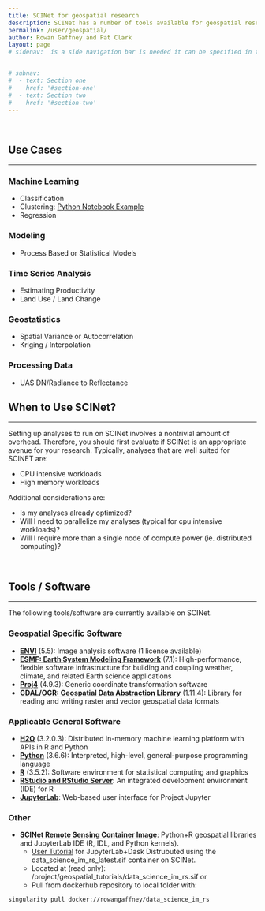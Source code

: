 ```yaml
---
title: SCINet for geospatial research
description: SCINet has a number of tools available for geospatial research
permalink: /user/geospatial/
author: Rowan Gaffney and Pat Clark
layout: page
# sidenav:  is a side navigation bar is needed it can be specified in the _data/navigation.yml file


# subnav:
#  - text: Section one
#    href: '#section-one'
#  - text: Section two
#    href: '#section-two'
---
```

<br>

## Use Cases
---
### **Machine Learning**
* Classification
* Clustering: [Python Notebook Example](/assets/img/geospatial/Tutorial1_Example2_Hyperspectral.html)
* Regression

### **Modeling**
* Process Based or Statistical Models

### **Time Series Analysis**
* Estimating Productivity
* Land Use / Land Change

### **Geostatistics**
* Spatial Variance or Autocorrelation
* Kriging / Interpolation

### **Processing Data**
* UAS DN/Radiance to Reflectance

## When to Use SCINet?
---
Setting up analyses to run on SCINet involves a nontrivial amount of overhead. Therefore, you should first evaluate if SCINet is an appropriate avenue for your research. Typically, analyses that are well suited for SCINET are: 
* CPU intensive workloads
* High memory workloads

Additional considerations are:
* Is my analyses already optimized?
* Will I need to parallelize my analyses (typical for cpu intensive workloads)?
* Will I require more than a single node of compute power (ie. distributed computing)?
<br>

## Tools / Software
---
The following tools/software are currently available on SCINet.
### Geospatial Specific Software
* [**ENVI**](https://www.harrisgeospatial.com/Software-Technology/ENVI) (5.5): Image analysis software (1 license available)
* [**ESMF: Earth System Modeling Framework**]() (7.1): High-performance, flexible software infrastructure for building and coupling weather, climate, and related Earth science applications
* [**Proj4**](https://github.com/OSGeo/PROJ) (4.9.3): Generic coordinate transformation software
* [**GDAL/OGR: Geospatial Data Abstraction Library**](https://gdal.org/) (1.11.4): Library for reading and writing raster and vector geospatial data formats

### Applicable General Software
* [**H2O**](https://www.h2o.ai) (3.2.0.3): Distributed in-memory machine learning platform with APIs in R and Python
* [**Python**](https://www.python.org/) (3.6.6): Interpreted, high-level, general-purpose programming language
* [**R**](https://www.r-project.org/) (3.5.2): Software environment for statistical computing and graphics
* [**RStudio and RStudio Server**](https://www.rstudio.com/): An integrated development environment (IDE) for R
* [**JupyterLab**](https://jupyterlab.readthedocs.io/en/stable/): Web-based user interface for Project Jupyter

### Other
* [**SCINet Remote Sensing Container Image**](https://hub.docker.com/r/rowangaffney/data_science_im_rs): Python+R geospatial libraries and JupyterLab IDE (R, IDL, and Python kernels).
    * [User Tutorial](/assets/img/geospatial/Tutorial1.html) for JupyterLab+Dask Distrubuted using the data_science_im_rs_latest.sif container on SCINet.
    *  Located at (read only): /project/geospatial_tutorials/data_science_im_rs.sif
       or
    *  Pull from dockerhub repository to local folder with:
```bash
singularity pull docker://rowangaffney/data_science_im_rs
```
